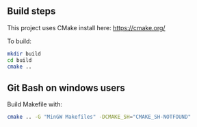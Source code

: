 ## Build steps

This project uses CMake install here: https://cmake.org/

To build:

```bash
mkdir build
cd build
cmake ..
```

## Git Bash on windows users

Build Makefile with:

```bash
cmake .. -G "MinGW Makefiles" -DCMAKE_SH="CMAKE_SH-NOTFOUND"
```
